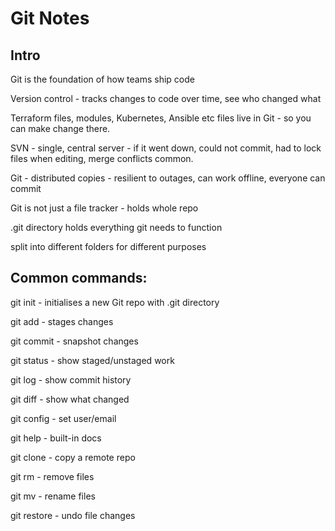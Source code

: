 # Git Notes

## Intro

Git is the foundation of how teams ship code

Version control - tracks changes to code over time, see who changed what

Terraform files, modules, Kubernetes, Ansible etc files live in Git - so you can make change there.

SVN - single, central server - if it went down, could not commit, had to lock files when editing, merge conflicts common.

Git - distributed copies - resilient to outages, can work offline, everyone can commit

Git is not just a file tracker - holds whole repo

.git directory holds everything git needs to function

split into different folders for different purposes

## Common commands:

git init - initialises a new Git repo with .git directory

git add - stages changes

git commit - snapshot changes

git status - show staged/unstaged work

git log - show commit history

git diff - show what changed

git config - set user/email

git help <command> - built-in docs

git clone - copy a remote repo

git rm - remove files

git mv - rename files

git restore - undo file changes




